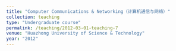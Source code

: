 ```yaml
---
title: "Computer Communications & Networking（计算机通信与网络）"
collection: teaching
type: "Undergraduate course"
permalink: /teaching/2012-03-01-teaching-7
venue: "Huazhong University of Science & Technology"
year: "2012"
---
```

